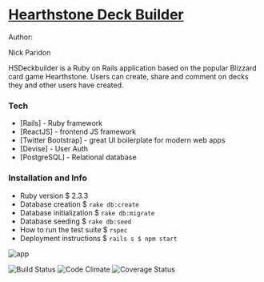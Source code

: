 # [Hearthstone Deck Builder](https://HSDeckbuilder.herokuapp.com)

Author:

Nick Paridon

HSDeckbuilder is a Ruby on Rails application based on the popular Blizzard card game Hearthstone. Users can create, share and comment on decks they and other users have created.




### Tech


* [Rails] - Ruby framework
* [ReactJS] - frontend JS framework
* [Twitter Bootstrap] - great UI boilerplate for modern web apps
* [Devise] - User Auth
* [PostgreSQL] - Relational database


### Installation and Info


* Ruby version
$ 2.3.3
* Database creation
$ ```rake db:create```
* Database initialization
$ ```rake db:migrate```
* Database seeding
$ ```rake db:seed```
* How to run the test suite
$ ```rspec```
* Deployment instructions
$ ```rails s
$ npm start```


![app](http://www.nickparidon.com/static/media/hearthstone.7e7498c6.png)

![Build Status](https://codeship.com/projects/4930f190-ed76-0134-14f2-3e8eb32b9f44/status?branch=master)
![Code Climate](https://codeclimate.com/github/picholasnaridon/hearthstone.png)
![Coverage Status](https://coveralls.io/repos/picholasnaridon/hearthstone/badge.png)


